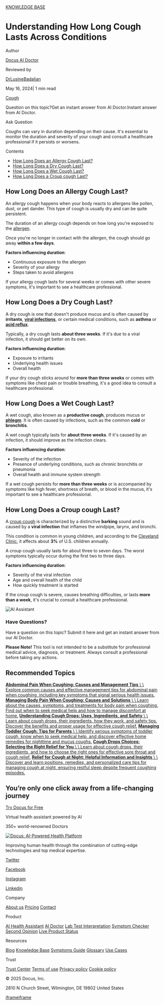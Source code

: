 [KNOWLEDGE BASE](https://docus.ai/knowledge-base)

# Understanding How Long Cough Lasts Across Conditions

Author

[Docus AI Doctor](https://docus.ai/ai-doctor)

Reviewed by

[DrLusineBadalian](https://docus.ai/author/dr-lusine-badalian)

May 16, 2024\| 1 min read

[Cough](https://docus.ai/tags/cough)

Question on this topic?Get an instant answer from AI Doctor.Instant answer from AI Doctor.

Ask Question

Coughs can vary in duration depending on their cause. It's essential to monitor the duration and severity of your cough and consult a healthcare professional if it persists or worsens.

Contents

- [How Long Does an Allergy Cough Last?](https://docus.ai/knowledge-base/understanding-how-long-cough-lasts#how-long-does-an-allergy-cough-last)
- [How Long Does a Dry Cough Last?](https://docus.ai/knowledge-base/understanding-how-long-cough-lasts#how-long-does-a-dry-cough-last)
- [How Long Does a Wet Cough Last?](https://docus.ai/knowledge-base/understanding-how-long-cough-lasts#how-long-does-a-wet-cough-last)
- [How Long Does a Croup cough Last?](https://docus.ai/knowledge-base/understanding-how-long-cough-lasts#how-long-does-a-croup-cough-last)

## How Long Does an Allergy Cough Last?

An allergy cough happens when your body reacts to allergens like pollen, dust, or pet dander. This type of cough is usually dry and can be quite persistent.

The duration of an allergy cough depends on how long you're exposed to the [allergen](https://docus.ai/knowledge-base/allergy-attack).

Once you're no longer in contact with the allergen, the cough should go away **within a few days**.

**Factors influencing duration**:

- Continuous exposure to the allergen
- Severity of your allergy
- Steps taken to avoid allergens

If your allergy cough lasts for several weeks or comes with other severe symptoms, it's important to see a healthcare professional.

## How Long Does a Dry Cough Last?

A dry cough is one that doesn't produce mucus and is often caused by **irritants**, [**viral infections**](https://docus.ai/tags/viral-infections), or certain medical conditions, such as **asthma** or [**acid reflux**](https://docus.ai/knowledge-base/acid-reflux-cough).

Typically, a dry cough lasts **about three weeks**. If it's due to a viral infection, it should get better on its own.

**Factors influencing duration**:

- Exposure to irritants
- Underlying health issues
- Overall health

If your dry cough sticks around for **more than three weeks** or comes with symptoms like chest pain or trouble breathing, it's a good idea to consult a healthcare professional.

## How Long Does a Wet Cough Last?

A wet cough, also known as a **productive cough**, produces mucus or [**phlegm**](https://docus.ai/symptoms-guide/about-phlegm-after-eating). It is often caused by infections, such as the common **cold** or **bronchitis**.

A wet cough typically lasts for **about three weeks**. If it's caused by an infection, it should improve as the infection clears.

**Factors influencing duration**:

- Severity of the infection
- Presence of underlying conditions, such as chronic bronchitis or pneumonia
- Overall health and immune system strength

If a wet cough persists for **more than three weeks** or is accompanied by symptoms like high fever, shortness of breath, or blood in the mucus, it's important to see a healthcare professional.

## How Long Does a Croup cough Last?

A [croup cough](https://docus.ai/knowledge-base/what-your-cough-sound-says-about-your-health#what-does-a-croup-cough-sound-like) is characterized by a distinctive **barking** sound and is caused by a **viral infection** that inflames the windpipe, larynx, and bronchi.

This condition is common in young children, and according to the [Cleveland Clinic](https://my.clevelandclinic.org/health/diseases/8277-croup), it affects about **3%** of U.S. children annually.

A croup cough usually lasts for about three to seven days. The worst symptoms typically occur during the first two to three days.

**Factors influencing duration**:

- Severity of the viral infection
- Age and overall health of the child
- How quickly treatment is started

If the croup cough is severe, causes breathing difficulties, or lasts **more than a week**, it's crucial to consult a healthcare professional.

![AI Assistant](https://docus.ai/images/small-assistant.png)

### Have Questions?

Have a question on this topic? Submit it here and get an instant answer from our AI Doctor.

**Please Note!** This tool is not intended to be a substitute for professional medical advice, diagnosis, or treatment. Always consult a professional before taking any actions.

## Recommended Topics

[**Abdominal Pain When Coughing: Causes and Management Tips** \\
\\
Explore common causes and effective management tips for abdominal pain when coughing, including key symptoms that signal serious health issues.](https://docus.ai/knowledge-base/treatmnet-and-causes-of-abdominal-pain-when-coughing) [**Managing Body Pain When Coughing: Causes and Solutions** \\
\\
Learn about the causes, symptoms, and treatments for body pain when coughing. Find out when to seek medical help and how to manage discomfort at home.](https://docus.ai/knowledge-base/managing-body-pain-when-coughing) [**Understanding Cough Drops: Uses, Ingredients, and Safety** \\
\\
Learn about cough drops, their ingredients, how they work, and safety tips. Discover the benefits and proper usage for effective cough relief.](https://docus.ai/knowledge-base/understanding-cough-drops) [**Managing Toddler Cough: Tips for Parents** \\
\\
Identify serious symptoms of toddler cough, know when to seek medical help, and discover effective home remedies for nighttime and mucus coughs.](https://docus.ai/knowledge-base/managing-toddler-cough) [**Cough Drops Choices: Selecting the Right Relief for You** \\
\\
Learn about cough drops, their ingredients, and how to choose the right ones for effective sore throat and cough relief.](https://docus.ai/knowledge-base/cough-drops-choices) [**Relief for Cough at Night: Helpful Information and Insights** \\
\\
Discover and learn positions, remedies, and personalized care tips for managing cough at night, ensuring restful sleep despite frequent coughing episodes.](https://docus.ai/knowledge-base/relief-for-cough-at-night)

## You’re only one click away from a life-changing journey

[Try Docus for Free](https://my.docus.ai/auth/signup)

Virtual health assistant powered by AI

350+ world-renowned Doctors

[![Docus: AI-Powered Health Platform](https://docus.ai/docus-dark-logo.svg)](https://docus.ai/)

Improving human health through the combination of cutting-edge technologies and top medical expertise.

[Twitter](https://twitter.com/docus_ai)

[Facebook](https://www.facebook.com/docusai)

[Instagram](https://www.instagram.com/docus.ai/)

[Linkedin](https://www.linkedin.com/company/docusai/)

Company

[About us](https://docus.ai/about-us) [Pricing](https://docus.ai/pricing) [Contact](https://docus.ai/contact)

Product

[AI Health Assistant](https://docus.ai/ai-health-assistant) [AI Doctor](https://docus.ai/ai-doctor) [Lab Test Interpretation](https://docus.ai/lab-test-interpretation) [Symptom Checker](https://docus.ai/symptom-checker) [Second Opinion](https://docus.ai/second-opinion) [Live Product Status](https://docus.statuspage.io/)

Resources

[Blog](https://docus.ai/blog) [Knowledge Base](https://docus.ai/knowledge-base) [Symptoms Guide](https://docus.ai/symptoms-guide) [Glossary](https://docus.ai/glossary) [Use Cases](https://docus.ai/use-cases)

Trust

[Trust Center](https://trust.docus.ai/) [Terms of use](https://docus.ai/terms-of-use) [Privacy policy](https://docus.ai/privacy-policy) [Cookie policy](https://docus.ai/cookie-policy)

© 2025 Docus, Inc.

2810 N Church Street, Wilmington, DE 19802 United States

[iframe](https://td.doubleclick.net/td/ga/rul?tid=G-C1NR4HEC74&gacid=2069750862.1741381485&gtm=45je5362v874030715z8849365654za200zb849365654&dma=0&gcs=G1--&gcd=13l3l3R3l5l1&npa=0&pscdl=noapi&aip=1&fledge=1&frm=0&tag_exp=102067808~102482433~102539968~102587591~102640600~102717422~102788824~102814059&z=480782743)[iframe](https://td.doubleclick.net/td/rul/11076298198?random=1741381485203&cv=11&fst=1741381485203&fmt=3&bg=ffffff&guid=ON&async=1&gtm=45je5362v874030715z8849365654za200zb849365654&gcd=13l3l3R3l5l1&dma=0&tag_exp=102067808~102482433~102539968~102587591~102640600~102717422~102788824~102814059&u_w=1280&u_h=1024&url=https%3A%2F%2Fdocus.ai%2Fknowledge-base%2Funderstanding-how-long-cough-lasts&hn=www.googleadservices.com&frm=0&tiba=Understanding%20How%20Long%20Cough%20Lasts%20Across%20Conditions&npa=0&pscdl=noapi&auid=482979898.1741381485&uaa=&uab=&uafvl=&uamb=0&uam=&uap=&uapv=&uaw=0&fledge=1&data=event%3Dgtag.config)